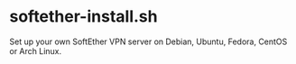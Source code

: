 # softether-install.sh
Set up your own SoftEther VPN server on Debian, Ubuntu, Fedora, CentOS or Arch Linux. 
